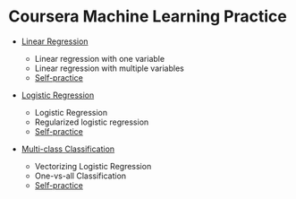 # Coursera Machine Learning Practice

 * [Linear Regression](https://github.com/LeoZ123/Machine-Learning-Coursera/tree/master/machine-learning-ex1)
   * Linear regression with one variable
   * Linear regression with multiple variables
   * [Self-practice](https://github.com/LeoZ123/Machine-Learning-Practice/tree/master/Regression_Problem)

 * [Logistic Regression](https://github.com/LeoZ123/Machine-Learning-Coursera/tree/master/machine-learning-ex2)
   * Logistic Regression
   * Regularized logistic regression
   * [Self-practice](https://github.com/LeoZ123/Machine-Learning-Practice/tree/master/Support_Vector_Machine(SVM))

* [Multi-class Classification](https://github.com/LeoZ123/Machine-Learning-Coursera/tree/master/machine-learning-ex3)
   * Vectorizing Logistic Regression
   * One-vs-all Classification
   * [Self-practice](https://github.com/LeoZ123/Machine-Learning-Practice/blob/master/Neural_Network/README.md)
